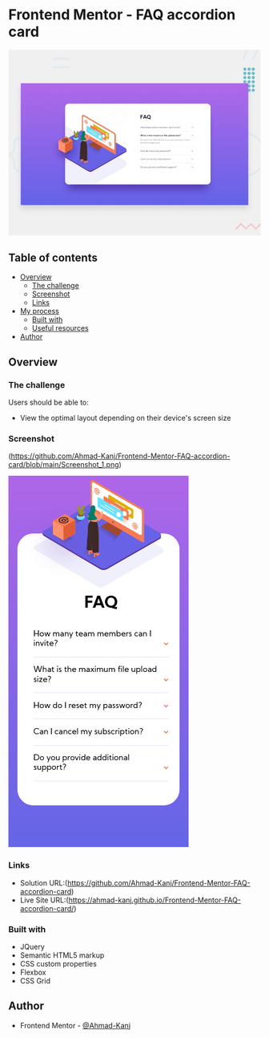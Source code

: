 # Frontend Mentor - FAQ accordion card

![Design preview for the FAQ accordion card coding challenge](./design/desktop-preview.jpg)

## Table of contents

- [Overview](#overview)
  - [The challenge](#the-challenge)
  - [Screenshot](#screenshot)
  - [Links](#links)
- [My process](#my-process)
  - [Built with](#built-with)
  - [Useful resources](#useful-resources)
- [Author](#author)

## Overview

### The challenge

Users should be able to:

- View the optimal layout depending on their device's screen size

### Screenshot

(https://github.com/Ahmad-Kanj/Frontend-Mentor-FAQ-accordion-card/blob/main/Screenshot_1.png)

![](https://github.com/Ahmad-Kanj/Frontend-Mentor-FAQ-accordion-card/blob/main/Screenshot_2.png)

### Links

- Solution URL:(https://github.com/Ahmad-Kanj/Frontend-Mentor-FAQ-accordion-card)
- Live Site URL:(https://ahmad-kanj.github.io/Frontend-Mentor-FAQ-accordion-card/)

### Built with

- JQuery
- Semantic HTML5 markup
- CSS custom properties
- Flexbox
- CSS Grid

## Author

- Frontend Mentor - [@Ahmad-Kanj](https://www.frontendmentor.io/profile/Ahmad-Kanj)
